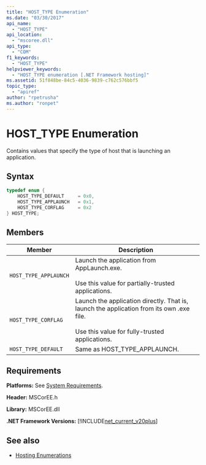 ```yaml
---
title: "HOST_TYPE Enumeration"
ms.date: "03/30/2017"
api_name: 
  - "HOST_TYPE"
api_location: 
  - "mscoree.dll"
api_type: 
  - "COM"
f1_keywords: 
  - "HOST_TYPE"
helpviewer_keywords: 
  - "HOST_TYPE enumeration [.NET Framework hosting]"
ms.assetid: 51f848be-84c5-4036-9839-c762c576bbf5
topic_type: 
  - "apiref"
author: "rpetrusha"
ms.author: "ronpet"
---
```

# HOST_TYPE Enumeration
Contains values that specify the type of host that is launching an application.  
  
## Syntax  
  
```cpp  
typedef enum {  
    HOST_TYPE_DEFAULT     = 0x0,  
    HOST_TYPE_APPLAUNCH   = 0x1,  
    HOST_TYPE_CORFLAG     = 0x2  
} HOST_TYPE;  
```  
  
## Members  
  
|Member|Description|  
|------------|-----------------|  
|`HOST_TYPE_APPLAUNCH`|Launch the application from AppLaunch.exe.<br /><br /> Use this value for partially-trusted applications.|  
|`HOST_TYPE_CORFLAG`|Launch the application directly. That is, launch the application from its own .exe file.<br /><br /> Use this value for fully-trusted applications.|  
|`HOST_TYPE_DEFAULT`|Same as HOST_TYPE_APPLAUNCH.|  
  
## Requirements  
 **Platforms:** See [System Requirements](../../../../docs/framework/get-started/system-requirements.md).  
  
 **Header:** MSCorEE.h  
  
 **Library:** MSCorEE.dll  
  
 **.NET Framework Versions:** [!INCLUDE[net_current_v20plus](../../../../includes/net-current-v20plus-md.md)]  
  
## See also

- [Hosting Enumerations](../../../../docs/framework/unmanaged-api/hosting/hosting-enumerations.md)
